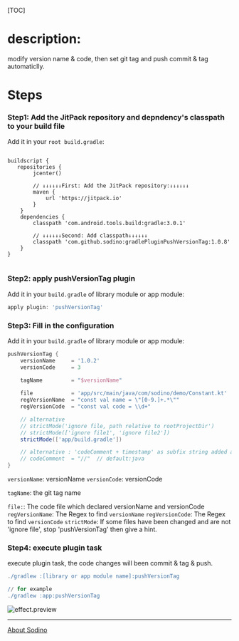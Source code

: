 [TOC]

# description:  
modify version name & code, then set git tag and push commit & tag automaticlly. 

# Steps
### Step1: Add the JitPack repository and depndency's classpath to your build file

Add it in your `root build.gradle`:

```

buildscript {
   repositories {
        jcenter()

        // ↓↓↓↓↓↓First: Add the JitPack repository:↓↓↓↓↓↓
        maven {
            url 'https://jitpack.io'
        }
    }
    dependencies {
        classpath 'com.android.tools.build:gradle:3.0.1'
        
        // ↓↓↓↓↓↓Second: Add classpath↓↓↓↓↓↓
        classpath 'com.github.sodino:gradlePluginPushVersionTag:1.0.8'
    }
}
	
```

### Step2: apply pushVersionTag plugin

Add it in your `build.gradle` of library module or app module:
```groovy
apply plugin: 'pushVersionTag'
```

### Step3: Fill in the configuration

Add it in your `build.gradle` of library module or app module:


```groovy
pushVersionTag {
    versionName     = '1.0.2' 
    versionCode     = 3

    tagName         = "$versionName"
    
    file            = 'app/src/main/java/com/sodino/demo/Constant.kt'  // relative to project rootDir
    regVersionName  = "const val name = \"[0-9.]+.*\""
    regVersionCode  = "const val code = \\d+"

    // alternative
    // strictMode('ignore file, path relative to rootProjectDir')
    // strictMode(['ignore file1', 'ignore file2'])
    strictMode(['app/build.gradle'])

    // alternative : 'codeComment + timestamp' as subfix string added after versionName/versionCode
    // codeComment  = "//"  // default:java
}
```

`versionName`: versionName
`versionCode`: versionCode

`tagName`: the git tag name

`file:`: The code file which declared versionName and versionCode
`regVersionName`: The Regex to find `versionName`
`regVersionCode`: The Regex to find `versionCode`
`strictMode`: If some files have been changed and are not 'ignore file', stop 'pushVersionTag' then give a hint.

### Step4: execute plugin task

execute plugin task, the code changes will been commit & tag & push.

```groovy
./gradlew :[library or app module name]:pushVersionTag

// for example 
./gradlew :app:pushVersionTag
```

![effect.preview](https://wx1.sinaimg.cn/mw690/e3dc9ceagy1fpr6gwcc0ij20pq0i4tcr.jpg)

--------------
[About Sodino](http://sodino.com/about/)